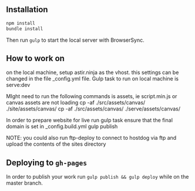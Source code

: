 ## Installation

```bash
npm install
bundle install
```

Then run `gulp` to start the local server with BrowserSync.

## How to work on
on the local machine, setup astir.ninja as the vhost. this settings can be changed in the file _config.yml file.
Gulp task to run on local machine is serve:dev

MIght need to run the following commands is assets, ie script.min.js or canvas assets are not loading
cp -af ./src/assets/canvas/ ./site/assets/canvas/
cp -af ./src/assets/canvas/ ./serve/assets/canvas/

In order to prepare website for live run gulp task
ensure that the final domain is set in _config.build.yml
gulp publish

NOTE: you could also run ftp-deploy to connect to hostdog via ftp and upload the contents of the sites directory



## Deploying to `gh-pages`
In order to publish your work run `gulp publish && gulp deploy` while on the master branch.

